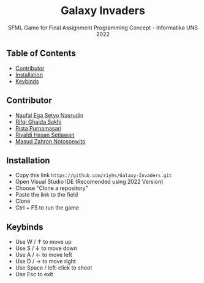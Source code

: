 <h1 align="center">
  Galaxy Invaders
</h1>
<p align="center">
  SFML Game for Final Assignment Programming Concept - Informatika UNS 2022

## Table of Contents
- [Contributor](#contributor)
- [Installation](#installation)
- [Keybinds](#keybinds)


## Contributor
- [Naufal Ega Setyo Nasrudin](https://github.com/Muunnn)
- [Rifqi Ghaida Sakhi](https://github.com/rifqiigs)
- [Rista Purnamasari](https://github.com/ristapurnama)
- [Riyaldi Hasan Setiawan](https://github.com/riyhs)
- [Masud Zahron Notosoewito](https://github.com/MaZuTo07)


## Installation
- Copy this link   ``` https://github.com/riyhs/Galaxy-Invaders.git ```
- Open Visual Studio IDE (Recomended using 2022 Version)
- Choose "Clone a repository"
- Paste the link to the field
- Clone
- Ctrl + F5 to run the game


## Keybinds
- Use W / ↑ to move up
- Use S / ↓ to move down
- Use A / ← to move left
- Use D / → to move right
- Use Space / left-click to shoot
- Use Esc to exit
